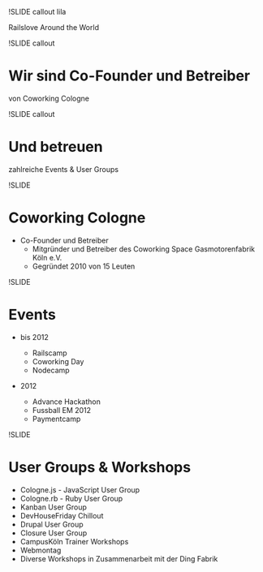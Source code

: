 !SLIDE callout lila

Railslove Around the World

!SLIDE callout

# Wir sind Co-Founder und Betreiber

von Coworking Cologne

!SLIDE callout

# Und betreuen

zahlreiche Events & User Groups

!SLIDE

# Coworking Cologne

* Co-Founder und Betreiber
  * Mitgründer und Betreiber des Coworking Space Gasmotorenfabrik Köln e.V.
  * Gegründet 2010 von 15 Leuten

!SLIDE

# Events 

* bis 2012
  * Railscamp
  * Coworking Day 
  * Nodecamp 

* 2012
  * Advance Hackathon 
  * Fussball EM 2012 
  * Paymentcamp

!SLIDE

# User Groups & Workshops

* Cologne.js - JavaScript User Group
* Cologne.rb - Ruby User Group
* Kanban User Group
* DevHouseFriday Chillout
* Drupal User Group
* Closure User Group 
* CampusKöln Trainer Workshops
* Webmontag
* Diverse Workshops in Zusammenarbeit mit der Ding Fabrik 